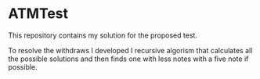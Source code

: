 # ATMTest
This repository contains my solution for the proposed test.

To resolve the withdraws I developed I recursive algorism that calculates all the possible solutions and then finds one with less notes with a five note if possible.
